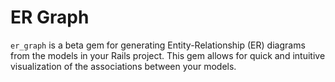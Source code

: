 # ER Graph

`er_graph` is a beta gem for generating Entity-Relationship (ER) diagrams from the models in your Rails project. This gem allows for quick and intuitive visualization of the associations between your models.



